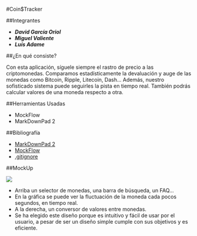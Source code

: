 #Coin$Tracker


##Integrantes

-	***David García Oriol***
-	***Miguel Valiente***
-	***Luís Adame***

##¿En qué consiste?

Con esta aplicación, síguele siempre el rastro de precio
a las criptomonedas. Comparamos estadísticamente la devaluación y auge de las
monedas como Bitcoin, Ripple, Litecoin, Dash...
Además, nuestro sofisticado sistema puede seguirles la pista en tiempo real.
También podrás calcular valores de una moneda respecto a otra.

##Herramientas Usadas

 - MockFlow
 - MarkDownPad 2

##Bibliografía
 -  [MarkDownPad 2](http://markdownpad.com/)
 -  [MockFlow](https://www.mockflow.com/)
 -  [.gitignore](http://aprendegit.com/tag/gitignore/)

##MockUp

![](https://media.discordapp.net/attachments/382291738728988675/434098719390957586/Main_Page.png?width=616&height=532)

 - Arriba un selector de monedas, una barra de búsqueda, un FAQ...
 - En la gráfica se puede ver la fluctuación de la moneda cada pocos segundos, en tiempo real.
 - A la derecha, un conversor de valores entre monedas.
 - Se ha elegido este diseño porque es intuitivo y fácil de usar por el usuario, a pesar de ser un diseño simple cumple 
  con sus objetivos y es eficiente.
 
